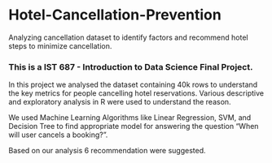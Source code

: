 # Hotel-Cancellation-Prevention
Analyzing cancellation dataset to identify factors and recommend hotel steps to minimize cancellation.

<h3>This is a IST 687 - Introduction to Data Science Final Project.</h3>

<p>In this project we analysed the dataset containing 40k rows to understand the key metrics for people cancelling hotel reservations. Various descriptive and exploratory analysis in R were used to understand the reason.</p>
<p>We used Machine Learning Algorithms like Linear Regression, SVM, and Decision Tree to find appropriate model for answering the question “When will user cancels a booking?”.</p>
<p>Based on our analysis 6 recommendation were suggested.</p>
